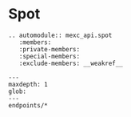 # Spot

```{eval-rst}
.. automodule:: mexc_api.spot
   :members:
   :private-members:
   :special-members:
   :exclude-members: __weakref__
```

```{toctree}
---
maxdepth: 1
glob:
---
endpoints/*
```